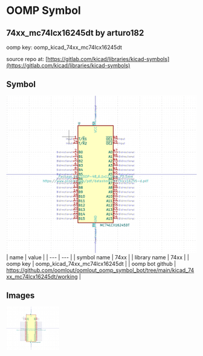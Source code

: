 # OOMP Symbol  
## 74xx_mc74lcx16245dt  by arturo182  
  
oomp key: oomp_kicad_74xx_mc74lcx16245dt  
  
source repo at: [https://gitlab.com/kicad/libraries/kicad-symbols](https://gitlab.com/kicad/libraries/kicad-symbols)  
## Symbol  
  
[![working.png](working_600.png)](working.png)  
| name | value | 
| --- | --- | 
| symbol name | 74xx | 
| library name | 74xx | 
| oomp key | oomp_kicad_74xx_mc74lcx16245dt | 
| oomp bot github | https://github.com/oomlout/oomlout_oomp_symbol_bot/tree/main/kicad_74xx_mc74lcx16245dt/working | 
## Images  
  
[![working.png](working_140.png)](working.png)  
